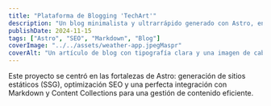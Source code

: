 ```yaml
---
title: "Plataforma de Blogging 'TechArt'"
description: "Un blog minimalista y ultrarrápido generado con Astro, enfocado en la experiencia de lectura, el SEO y el modo oscuro."
publishDate: 2024-11-15
tags: ["Astro", "SEO", "Markdown", "Blog"]
coverImage: "../../assets/weather-app.jpegMaspr"
coverAlt: "Un artículo de blog con tipografía clara y una imagen de cabecera en blanco y negro."
---
```

Este proyecto se centró en las fortalezas de Astro: generación de sitios estáticos (SSG), optimización SEO y una perfecta integración con Markdown y Content Collections para una gestión de contenido eficiente.